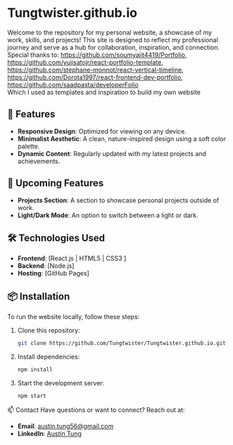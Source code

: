 
# Tungtwister.github.io

Welcome to the repository for my personal website, a showcase of my work, skills, and projects! This site is designed to reflect my professional journey and serve as a hub for collaboration, inspiration, and connection.
Special thanks to:
https://github.com/soumyajit4419/Portfolio, 
https://github.com/yujisatojr/react-portfolio-template,
https://github.com/stephane-monnot/react-vertical-timeline,
https://github.com/Dorota1997/react-frontend-dev-portfolio,
https://github.com/saadpasta/developerFolio  
Which I used as templates and inspiration to build my own website

## 🚀 Features
- **Responsive Design**: Optimized for viewing on any device.
- **Minimalist Aesthetic**: A clean, nature-inspired design using a soft color palette.
- **Dynamic Content**: Regularly updated with my latest projects and achievements.

## 🔧 Upcoming Features
- **Projects Section**: A section to showcase personal projects outside of work.
- **Light/Dark Mode**: An option to switch between a light or dark.



## 🛠️ Technologies Used
- **Frontend**: [React.js | HTML5 | CSS3 ]
- **Backend**: [Node.js]
- **Hosting**: [GitHub Pages]

## 📦 Installation
To run the website locally, follow these steps:

1. Clone this repository:
   ```bash
   git clone https://github.com/Tungtwister/Tungtwister.github.io.git
2. Install dependencies:
   ```bash
   npm install
3. Start the development server:
   ```bash
   npm start
   
📫 Contact
Have questions or want to connect? Reach out at:

- **Email**: austin.tung56@gmail.com
- **LinkedIn**: [Austin Tung](https://www.linkedin.com/in/atung1/)

